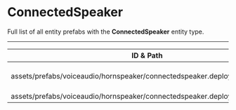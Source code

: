 # ConnectedSpeaker
Full list of all <Badge type="warning" text="2"/> entity prefabs with the **ConnectedSpeaker** entity type.

---
| ID & Path |
| --- |
| <a href="#350348582"><Badge id="350348582" type="tip" text="#"/></a> <Badge type="tip" text="350348582"/> <Badge type="info" text="Poolable"/> <Badge type="info" text="Model"/> <Badge type="info" text="GroundWatch"/> <Badge type="info" text="DestroyOnGroundMissing"/> <Badge type="info" text="Deployable"/> <Badge type="info" text="Construction"/> <Badge type="info" text="DeployableDecay"/> <Badge type="info" text="Rust.PropRenderer"/> <Badge type="info" text="RealmedRemove"/> <br> assets/prefabs/voiceaudio/hornspeaker/connectedspeaker.deployed.prefab |
| <a href="#3946294029"><Badge id="3946294029" type="tip" text="#"/></a> <Badge type="tip" text="3946294029"/> <Badge type="info" text="Poolable"/> <Badge type="info" text="RealmedRemove"/> <br> assets/prefabs/voiceaudio/hornspeaker/connectedspeaker.deployed.static.prefab |
